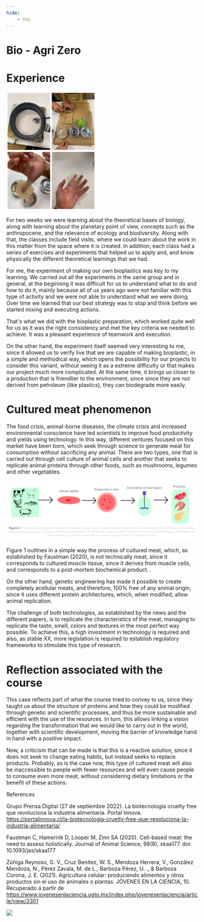```yaml
---
hide:
    - toc
---
```


# Bio - Agri Zero

# Experience

![](../images/baz.jpg)

For two weeks we were learning about the theoretical bases of biology, along with learning about the planetary point of view, concepts such as the anthropocene, and the relevance of ecology and biodiversity. Along with that, the classes include field visits, where we could learn about the work in this matter from the space where it is created. In addition, each class had a series of exercises and experiments that helped us to apply and, and know physically the different theoretical learnings that we had.

For me, the experiment of making our own bioplastics was key to my learning. We carried out all the experiments in the same group and in general, at the beginning it was difficult for us to understand what to do and how to do it, mainly because all of us years ago were not familiar with this type of activity and we were not able to understand what we were doing. Over time we learned that our best strategy was to stop and think before we started mixing and executing actions.

That's what we did with the bioplastic preparation, which worked quite well for us as it was the right consistency and met the key criteria we needed to achieve. It was a pleasant experience of teamwork and execution.

On the other hand, the experiment itself seemed very interesting to me, since it allowed us to verify live that we are capable of making bioplastic, in a simple and methodical way, which opens the possibility for our projects to consider this variant, without seeing it as a extreme difficulty or that makes our project much more complicated. At the same time, it brings us closer to a production that is friendlier to the environment, since since they are not derived from petroleum (like plastics), they can biodegrade more easily.


# Cultured meat phenomenon

The food crisis, animal-borne diseases, the climate crisis and increased environmental conscience have led scientists to improve food productivity and yields using technology. In this way, different ventures focused on this market have been born, which seek through science to generate meat for consumption without sacrificing any animal. There are two types, one that is carried out through cell culture of animal cells and another that seeks to replicate animal proteins through other foods, such as mushrooms, legumes and other vegetables.

![](../images/baz2.jpg)

Figure 1 outlines in a simple way the process of cultured meat, which, as established by Faustman (2020), is not technically meat, since it corresponds to cultured muscle tissue, since it derives from muscle cells, and corresponds to a post-mortem biochemical product. .

On the other hand, genetic engineering has made it possible to create completely acellular meats, and therefore, 100% free of any animal origin, since it uses different protein architectures, which, when modified, allow animal replication.

The challenge of both technologies, as established by the news and the different papers, is to replicate the characteristics of the meat, managing to replicate the taste, smell, colors and textures in the most perfect way possible. To achieve this, a high investment in technology is required and also, as stable XX, more legislation is required to establish regulatory frameworks to stimulate this type of research.

# Reflection associated with the course

This case reflects part of what the course tried to convey to us, since they taught us about the structure of proteins and how they could be modified through genetic and scientific processes, and thus be more sustainable and efficient with the use of the resources. In turn, this allows linking a vision regarding the transformation that we would like to carry out in the world, together with scientific development, moving the barrier of knowledge hand in hand with a positive impact.

Now, a criticism that can be made is that this is a reactive solution, since it does not seek to change eating habits, but instead seeks to replace products. Probably, as is the case now, this type of cultured meat will also be inaccessible to people with fewer resources and will even cause people to consume even more meat, without considering dietary limitations or the benefit of these actions.


References

Grupo Prensa Digital (27 de septiembre 2022). La biotecnología cruelty free que revoluciona la industria alimentaria. Portal Innova. https://portalinnova.cl/la-biotecnologia-cruelty-free-que-revoluciona-la-industria-alimentaria/

Faustman C, Hamernik D, Looper M, Zinn SA (2020). Cell-based meat: the need to assess holistically. Journal of Animal Science, 98(8), skaa177. doi: 10.1093/jas/skaa177

Zúñiga Reynoso, G. V., Cruz Benítez, W. S., Mendoza Herrera, V., González Mendoza, N., Pérez Zavala, M. de L., Barboza Pérez, U. ., & Barboza Corona, J. E. (2021). Agricultura celular: produciendo alimentos y otros productos sin el uso de animales o plantas. JÓVENES EN LA CIENCIA, 10. Recuperado a partir de https://www.jovenesenlaciencia.ugto.mx/index.php/jovenesenlaciencia/article/view/3301



![](../images/MT01/scorpio_blow.jpg)
